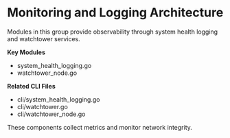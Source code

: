 # Monitoring and Logging Architecture

Modules in this group provide observability through system health logging and watchtower services.

**Key Modules**
- system_health_logging.go
- watchtower_node.go

**Related CLI Files**
- cli/system_health_logging.go
- cli/watchtower.go
- cli/watchtower_node.go

These components collect metrics and monitor network integrity.
